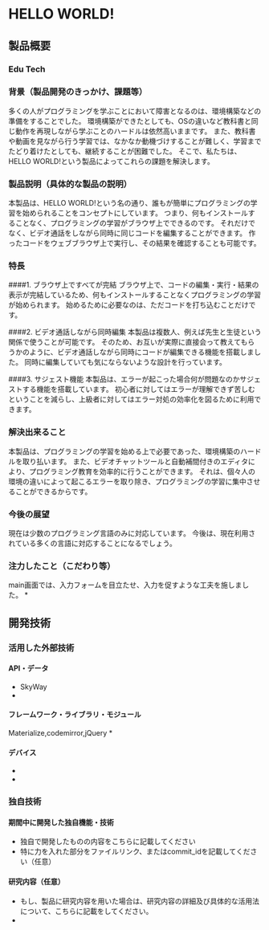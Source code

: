 # HELLO WORLD!
## 製品概要
### Edu Tech

### 背景（製品開発のきっかけ、課題等）
多くの人がプログラミングを学ぶことにおいて障害となるのは、環境構築などの準備をすることでした。
環境構築ができたとしても、OSの違いなど教科書と同じ動作を再現しながら学ぶことのハードルは依然高いままです。
また、教科書や動画を見ながら行う学習では、なかなか動機づけすることが難しく、学習までたどり着けたとしても、継続することが困難でした。
そこで、私たちは、HELLO WORLD!という製品によってこれらの課題を解決します。

### 製品説明（具体的な製品の説明）
本製品は、HELLO WORLD!という名の通り、誰もが簡単にプログラミングの学習を始められることをコンセプトにしています。
つまり、何もインストールすることなく、プログラミングの学習がブラウザ上でできるのです。
それだけでなく、ビデオ通話をしながら同時に同じコードを編集することができます。
作ったコードをウェブブラウザ上で実行し、その結果を確認することも可能です。

### 特長
####1. ブラウザ上ですべてが完結
ブラウザ上で、コードの編集・実行・結果の表示が完結しているため、何もインストールすることなくプログラミングの学習が始められます。
始めるために必要なのは、ただコードを打ち込むことだけです。

####2. ビデオ通話しながら同時編集
本製品は複数人、例えば先生と生徒という関係で使うことが可能です。
そのため、お互いが実際に直接会って教えてもらうかのように、ビデオ通話しながら同時にコードが編集できる機能を搭載しました。
同時に編集していても気にならないような設計を行っています。

####3. サジェスト機能
本製品は、エラーが起こった場合何が問題なのかサジェストする機能を搭載しています。
初心者に対してはエラーが理解できず苦しむということを減らし、上級者に対してはエラー対処の効率化を図るために利用できます。

### 解決出来ること
本製品は、プログラミングの学習を始める上で必要であった、環境構築のハードルを取り払います。
また、ビデオチャットツールと自動補間付きのエディタにより、プログラミング教育を効率的に行うことができます。
それは、個々人の環境の違いによって起こるエラーを取り除き、プログラミングの学習に集中させることができるからです。

### 今後の展望
現在は少数のプログラミング言語のみに対応しています。
今後は、現在利用されている多くの言語に対応することになるでしょう。

### 注力したこと（こだわり等）
main画面では、入力フォームを目立たせ、入力を促すような工夫を施しました。
* 

## 開発技術
### 活用した外部技術
#### API・データ
* SkyWay
* 

#### フレームワーク・ライブラリ・モジュール
Materialize,codemirror,jQuery
* 

#### デバイス
* 
* 

### 独自技術
#### 期間中に開発した独自機能・技術
* 独自で開発したものの内容をこちらに記載してください
* 特に力を入れた部分をファイルリンク、またはcommit_idを記載してください（任意）

#### 研究内容（任意）
* もし、製品に研究内容を用いた場合は、研究内容の詳細及び具体的な活用法について、こちらに記載をしてください。
* 
